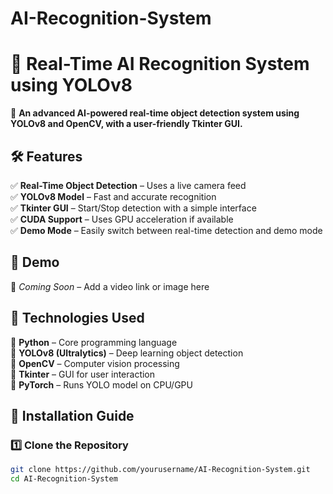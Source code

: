 # AI-Recognition-System
# 🎯 Real-Time AI Recognition System using YOLOv8

🚀 **An advanced AI-powered real-time object detection system using YOLOv8 and OpenCV, with a user-friendly Tkinter GUI.**  

## 🛠 Features  
✅ **Real-Time Object Detection** – Uses a live camera feed  
✅ **YOLOv8 Model** – Fast and accurate recognition  
✅ **Tkinter GUI** – Start/Stop detection with a simple interface  
✅ **CUDA Support** – Uses GPU acceleration if available  
✅ **Demo Mode** – Easily switch between real-time detection and demo mode  

## 📌 Demo  
🔹 *Coming Soon* – Add a video link or image here  

## 🚀 Technologies Used  
🔹 **Python** – Core programming language  
🔹 **YOLOv8 (Ultralytics)** – Deep learning object detection  
🔹 **OpenCV** – Computer vision processing  
🔹 **Tkinter** – GUI for user interaction  
🔹 **PyTorch** – Runs YOLO model on CPU/GPU  

## 🔧 Installation Guide  
### **1️⃣ Clone the Repository**
```bash
git clone https://github.com/yourusername/AI-Recognition-System.git
cd AI-Recognition-System
